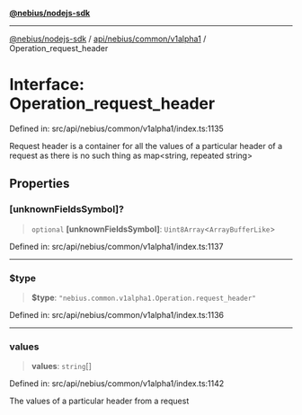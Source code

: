 [**@nebius/nodejs-sdk**](../../../../../README.md)

***

[@nebius/nodejs-sdk](../../../../../README.md) / [api/nebius/common/v1alpha1](../README.md) / Operation\_request\_header

# Interface: Operation\_request\_header

Defined in: src/api/nebius/common/v1alpha1/index.ts:1135

Request header is a container for all the values of a particular header of a request
 as there is no such thing as map<string, repeated string>

## Properties

### \[unknownFieldsSymbol\]?

> `optional` **\[unknownFieldsSymbol\]**: `Uint8Array`\<`ArrayBufferLike`\>

Defined in: src/api/nebius/common/v1alpha1/index.ts:1137

***

### $type

> **$type**: `"nebius.common.v1alpha1.Operation.request_header"`

Defined in: src/api/nebius/common/v1alpha1/index.ts:1136

***

### values

> **values**: `string`[]

Defined in: src/api/nebius/common/v1alpha1/index.ts:1142

The values of a particular header from a request
